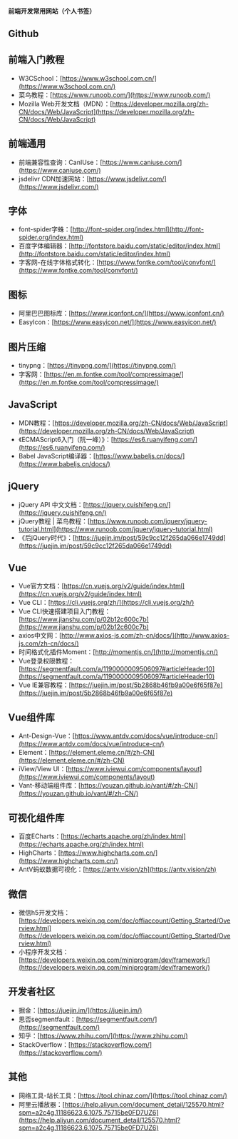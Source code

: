 #### 前端开发常用网站（个人书签）
## Github

## 前端入门教程
* W3CSchool：[https://www.w3school.com.cn/](https://www.w3school.com.cn/)
* 菜鸟教程：[https://www.runoob.com/](https://www.runoob.com/)
* Mozilla Web开发文档（MDN）：[https://developer.mozilla.org/zh-CN/docs/Web/JavaScript](https://developer.mozilla.org/zh-CN/docs/Web/JavaScript)

## 前端通用
* 前端兼容性查询：CanIUse：[https://www.caniuse.com/](https://www.caniuse.com/)
* jsdelivr CDN加速网站：[https://www.jsdelivr.com/](https://www.jsdelivr.com/)

## 字体
* font-spider字蛛：[http://font-spider.org/index.html](http://font-spider.org/index.html)
* 百度字体编辑器：[http://fontstore.baidu.com/static/editor/index.html](http://fontstore.baidu.com/static/editor/index.html)
* 字客网-在线字体格式转化：[https://www.fontke.com/tool/convfont/](https://www.fontke.com/tool/convfont/)

## 图标
* 阿里巴巴图标库：[https://www.iconfont.cn/](https://www.iconfont.cn/)
* EasyIcon：[https://www.easyicon.net/](https://www.easyicon.net/)

## 图片压缩
* tinypng：[https://tinypng.com/](https://tinypng.com/)
* 字客网：[https://en.m.fontke.com/tool/compressimage/](https://en.m.fontke.com/tool/compressimage/)

## JavaScript
* MDN教程：[https://developer.mozilla.org/zh-CN/docs/Web/JavaScript](https://developer.mozilla.org/zh-CN/docs/Web/JavaScript)
* 《ECMAScript6入门（阮一峰）》：[https://es6.ruanyifeng.com/](https://es6.ruanyifeng.com/)
* Babel JavaScript编译器：[https://www.babeljs.cn/docs/](https://www.babeljs.cn/docs/)

## jQuery
* jQuery API 中文文档：[https://jquery.cuishifeng.cn/](https://jquery.cuishifeng.cn/)
* jQuery教程 | 菜鸟教程：[https://www.runoob.com/jquery/jquery-tutorial.html](https://www.runoob.com/jquery/jquery-tutorial.html)
* 《后jQuery时代》：[https://juejin.im/post/59c9cc12f265da066e1749dd](https://juejin.im/post/59c9cc12f265da066e1749dd)

## Vue
* Vue官方文档：[https://cn.vuejs.org/v2/guide/index.html](https://cn.vuejs.org/v2/guide/index.html)
* Vue CLI：[https://cli.vuejs.org/zh/](https://cli.vuejs.org/zh/)
* Vue CLI快速搭建项目入门教程：[https://www.jianshu.com/p/02b12c600c7b](https://www.jianshu.com/p/02b12c600c7b)
* axios中文网：[http://www.axios-js.com/zh-cn/docs/](http://www.axios-js.com/zh-cn/docs/)
* 时间格式化插件Moment：[http://momentjs.cn/](http://momentjs.cn/)
* Vue登录权限教程：[https://segmentfault.com/a/1190000009506097#articleHeader10](https://segmentfault.com/a/1190000009506097#articleHeader10)
* Vue IE兼容教程：[https://juejin.im/post/5b2868b46fb9a00e6f65f87e](https://juejin.im/post/5b2868b46fb9a00e6f65f87e)

## Vue组件库
* Ant-Design-Vue：[https://www.antdv.com/docs/vue/introduce-cn/](https://www.antdv.com/docs/vue/introduce-cn/)
* Element：[https://element.eleme.cn/#/zh-CN](https://element.eleme.cn/#/zh-CN)
* iView/View UI：[https://www.iviewui.com/components/layout](https://www.iviewui.com/components/layout)
* Vant-移动端组件库：[https://youzan.github.io/vant/#/zh-CN/](https://youzan.github.io/vant/#/zh-CN/)

## 可视化组件库
* 百度ECharts：[https://echarts.apache.org/zh/index.html](https://echarts.apache.org/zh/index.html)
* HighCharts：[https://www.highcharts.com.cn/](https://www.highcharts.com.cn/)
* AntV蚂蚁数据可视化：[https://antv.vision/zh](https://antv.vision/zh)

## 微信
* 微信h5开发文档：[https://developers.weixin.qq.com/doc/offiaccount/Getting_Started/Overview.html](https://developers.weixin.qq.com/doc/offiaccount/Getting_Started/Overview.html)
* 小程序开发文档：[https://developers.weixin.qq.com/miniprogram/dev/framework/](https://developers.weixin.qq.com/miniprogram/dev/framework/)

## 开发者社区
* 掘金：[https://juejin.im/](https://juejin.im/)
* 思否segmentfault：[https://segmentfault.com/](https://segmentfault.com/)
* 知乎：[https://www.zhihu.com/](https://www.zhihu.com/)
* StackOverflow：[https://stackoverflow.com/](https://stackoverflow.com/)

## 其他
* 网络工具-站长工具：[https://tool.chinaz.com/](https://tool.chinaz.com/)
* 阿里云播放器：[https://help.aliyun.com/document_detail/125570.html?spm=a2c4g.11186623.6.1075.75715be0FD7UZ6](https://help.aliyun.com/document_detail/125570.html?spm=a2c4g.11186623.6.1075.75715be0FD7UZ6)